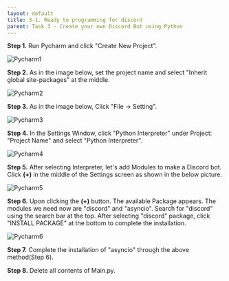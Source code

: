 ```yaml
---
layout: default
title: 3-1. Ready to programming for discord
parent: Task 3 - Create your own Discord Bot using Python
---
```


**Step 1.** Run Pycharm and click "Create New Project".

![Pycharm1](https://user-images.githubusercontent.com/90645441/161937763-5c7095a3-671e-404e-9aa1-e6296ae8e3fa.png)

**Step 2.** As in the image below, set the project name and select "Inherit global site-packages" at the middle.

![Pycharm2](https://user-images.githubusercontent.com/90645441/161937805-41dc2b97-fae7-43e5-a0af-baf13be161c7.png)

**Step 3.** As in the image below, Click "File -> Setting".

![Pycharm3](https://user-images.githubusercontent.com/90645441/161937834-64dedf70-060d-4029-b665-02d51bfab7c1.png)

**Step 4.** In the Settings Window, click "Python Interpreter" under Project: "Project Name" and select "Python Interpreter".

![Pycharm4](https://user-images.githubusercontent.com/90645441/161937871-3b8708de-4c99-4d7b-91e6-d42c9f92a5ac.png)

**Step 5.** After selecting Interpreter, let's add Modules to make a Discord bot. 
Click **(+)** in the middle of the Settings screen as shown in the below picture.

![Pycharm5](https://user-images.githubusercontent.com/90645441/161937900-1f0bca78-b4bb-48d9-af42-e4b7926f5eb7.png)

**Step 6.** Upon clicking the **(+)** button. The available Package appears. The modules we need now are "discord" and "asyncio".
Search for "discord" using the search bar at the top. After selecting "discord" package, click "INSTALL PACKAGE" at the bottom to complete the installation.

![Pycharm6](https://user-images.githubusercontent.com/90645441/161937944-dc078e97-a23c-4a51-b68e-fabd295578ed.png)

**Step 7.** Complete the installation of "asyncio" through the above method(Step 6).

**Step 8.** Delete all contents of Main.py.
